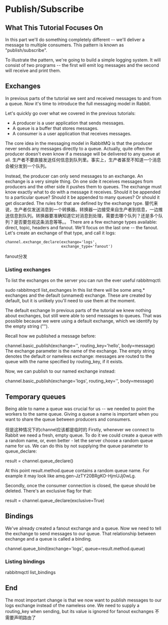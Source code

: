 # Publish/Subscribe
## What This Tutorial Focuses On
 In this part we'll do something completely different -- we'll deliver a message to multiple consumers. This pattern is known as "publish/subscribe".

 To illustrate the pattern, we're going to build a simple logging system. It will consist of two programs -- the first will emit log messages and the second will receive and print them.

 ## Exchanges
In previous parts of the tutorial we sent and received messages to and from a queue. Now it's time to introduce the full messaging model in Rabbit.

Let's quickly go over what we covered in the previous tutorials:

+ A producer is a user application that sends messages.
+ A queue is a buffer that stores messages.
+ A consumer is a user application that receives messages.

The core idea in the messaging model in RabbitMQ is that the producer never sends any messages directly to a queue. Actually, quite often the producer doesn't even know if a message will be delivered to any queue at all.
生产者不要直接发送任何信息到队列里。事实上，生产者甚至不知道一个消息会被分发到一个队列。

Instead, the producer can only send messages to an exchange. An exchange is a very simple thing. On one side it receives messages from producers and the other side it pushes them to queues. The exchange must know exactly what to do with a message it receives. Should it be appended to a particular queue? Should it be appended to many queues? Or should it get discarded. The rules for that are defined by the exchange type.
替代来说，生产者仅发送消息到一个转换器。转换器一边接受来自生产者到信息，一边推送信息到队列。转换器要准确知道它对消息到处理，需要去哪个队列？还是多个队列？是否要忽视这条消息等等。。
There are a few exchange types available: direct, topic, headers and fanout. We'll focus on the last one -- the fanout. Let's create an exchange of that type, and call it logs:
```
channel.exchange_declare(exchange='logs',
                         exchange_type='fanout')
```
fanout分发

### Listing exchanges
To list the exchanges on the server you can run the ever useful rabbitmqctl:

sudo rabbitmqctl list_exchanges
In this list there will be some amq.* exchanges and the default (unnamed) exchange. These are created by default, but it is unlikely you'll need to use them at the moment.

The default exchange
In previous parts of the tutorial we knew nothing about exchanges, but still were able to send messages to queues. That was possible because we were using a default exchange, which we identify by the empty string ("").

Recall how we published a message before:

channel.basic_publish(exchange='',
                      routing_key='hello',
                      body=message)
The exchange parameter is the name of the exchange. The empty string denotes the default or nameless exchange: messages are routed to the queue with the name specified by routing_key, if it exists.

Now, we can publish to our named exchange instead:

channel.basic_publish(exchange='logs',
                      routing_key='',
                      body=message)
## Temporary queues
Being able to name a queue was crucial for us -- we needed to point the workers to the same queue. Giving a queue a name is important when you want to share the queue between producers and consumers.

但是这种情况下的channel应该都是临时的
Firstly, whenever we connect to Rabbit we need a fresh, empty queue. To do it we could create a queue with a random name, or, even better - let the server choose a random queue name for us. We can do this by not supplying the queue parameter to queue_declare:

result = channel.queue_declare()

At this point result.method.queue contains a random queue name. For example it may look like amq.gen-JzTY20BRgKO-HjmUJj0wLg.

Secondly, once the consumer connection is closed, the queue should be deleted. There's an exclusive flag for that:

result = channel.queue_declare(exclusive=True)
## Bindings
We've already created a fanout exchange and a queue. Now we need to tell the exchange to send messages to our queue. That relationship between exchange and a queue is called a binding.

channel.queue_bind(exchange='logs',
                   queue=result.method.queue)

### Listing bindings
rabbitmqctl list_bindings

## End
The most important change is that we now want to publish messages to our logs exchange instead of the nameless one. We need to supply a routing_key when sending, but its value is ignored for fanout exchanges
不需要声明路由了